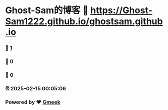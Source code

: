 # Ghost-Sam的博客 :link: https://Ghost-Sam1222.github.io/ghostsam.github.io 
### :page_facing_up: [1](https://Ghost-Sam1222.github.io/ghostsam.github.io/tag.html) 
### :speech_balloon: 0 
### :hibiscus: 0 
### :alarm_clock: 2025-02-15 00:05:06 
### Powered by :heart: [Gmeek](https://github.com/Meekdai/Gmeek)
